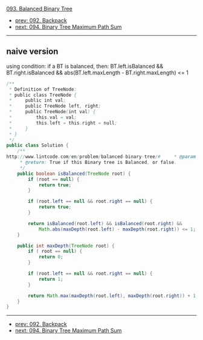 [093. Balanced Binary Tree](http://www.lintcode.com/problem/balanced-binary-tree)

- [prev: 092. Backpack](092-backpack.md)
- [next: 094. Binary Tree Maximum Path Sum](094-binary-tree-maximum-path-sum.md)

---
## naive version

using condition: if a BT is balanced, then: BT.left.isBalanced && BT.right.isBalanced && abs(BT.left.maxLength - BT.right.maxLength) <= 1

```java
/**
 * Definition of TreeNode:
 * public class TreeNode {
 *     public int val;
 *     public TreeNode left, right;
 *     public TreeNode(int val) {
 *         this.val = val;
 *         this.left = this.right = null;
 *     }
 * }
 */
public class Solution {
    /**
http://www.lintcode.com/en/problem/balanced-binary-tree/#     * @param root: The root of binary tree.
     * @return: True if this Binary tree is Balanced, or false.
     */
    public boolean isBalanced(TreeNode root) {
        if (root == null) {
            return true;
        }

        if (root.left == null && root.right == null) {
            return true;
        }

        return isBalanced(root.left) && isBalanced(root.right) &&
            Math.abs(maxDepth(root.left) - maxDepth(root.right)) <= 1;
    }

    public int maxDepth(TreeNode root) {
        if ( root == null) {
            return 0;
        }

        if (root.left == null && root.right == null) {
            return 1;
        }

        return Math.max(maxDepth(root.left), maxDepth(root.right)) + 1;
    }
}
```

---

- [prev: 092. Backpack](092-backpack.md)
- [next: 094. Binary Tree Maximum Path Sum](094-binary-tree-maximum-path-sum.md)
